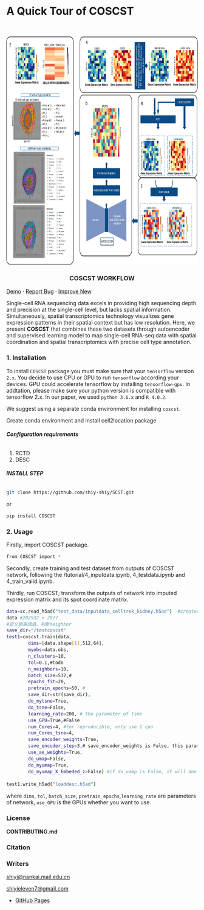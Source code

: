 

# A Quick Tour of COSCST

<!-- PROJECT LOGO -->
<br />

<p align="center">
  <a href="https://github.com/shiy-shiy/SCST/">
    <img src="image/0201_FIG1.jpg" alt="Logo" width="800" height="600">
  </a>
  <h3 align="center">COSCST WORKFLOW</h3>
    <a href="https://github.com/shiy-shiy/SCST/">Demo</a>
    ·
    <a href="https://github.com/shiy-shiy/SCST/issues">Report Bug</a>
    ·
    <a href="https://github.com/shiy-shiy/SCST/issues">Improve New</a>
  </p>

</p>

Single-cell RNA sequencing data excels in providing high sequencing depth and precision at the single-cell level, but lacks spatial information. Simultaneously, spatial transcriptomics technology visualizes gene expression patterns in their spatial context but has low resolution. Here, we present **COSCST** that combines these two datasets through autoencoder and supervised learning model to map single-cell RNA-seq data with spatial coordination and spatial transcriptomics with precise cell type annotation.

### 1. Installation

To install `COSCST` package you must make sure that your `tensorflow` version `2.x`. You decide to use CPU or GPU to run `tensorflow` according your devices. GPU could accelerate tensorflow by installing `tensorflow-gpu`. In addtation, please make sure your python version is compatible with tensorflow 2.x. In our paper, we used `python 3.6.x` and `R 4.0.2`.

We suggest using a separate conda environment for installing `coscst`.

Create conda environment and install cell2location package

###### **Configuration requirements**

1. RCTD
2. DESC

###### **INSTALL STEP**
```sh
git clone https://github.com/shiy-shiy/SCST.git
```
or
```sh
pip install COSCST
```

### 2. Usage
Firstly, import COSCST package.
```sh
from COSCST import *
```

Secondly, create training and test dataset from outputs of COSCST network, following the /tutorial/4_inputdata.ipynb, 4_testdata.ipynb
and 4_train_valid.ipynb.


Thirdly, run COSCST; transform the outputs of network into imputed expression matrix and its spot coordinate matrix.

```sh
data=sc.read_h5ad("test_data/inputdata_celltrek_kidney.h5ad")  #created by /test_data/testdata_undersample.h5ad,traindata_undersample.h5ad,validation_undersample.h5ad through /tutorial/4_inputdata.ipynb
data #202932 × 2977
#定义距离阈值，判断neighbor
save_dir="/testcoscst"
test1=coscst.train(data,
        dims=[data.shape[1],512,64],
        myobs=data.obs,
        n_clusters=10,
        tol=0.1,#todo
        n_neighbors=10,
        batch_size=512,#
        epochs_fit=20,
        pretrain_epochs=50, #
        save_dir=str(save_dir),
        do_mytsne=True,
        do_tsne=False,
        learning_rate=200, # the parameter of tsne
        use_GPU=True,#False
        num_Cores=4, #for reproducible, only use 1 cpu
        num_Cores_tsne=4,
        save_encoder_weights=True,
        save_encoder_step=3,# save_encoder_weights is False, this parameter is not used
        use_ae_weights=True,
        do_umap=False,
        do_myumap=True,
        do_myumap_X_Embeded_z=False) #if do_uamp is False, it will don't compute umap coordiate

test1.write_h5ad("loaddesc.h5ad")
```

where `dims`, `tol`, `batch_size`, `pretrain_epochs`,`learning_rate` are parameters of network, `use_GPU` is the GPUs whether you want to use.



### License

**CONTRIBUTING.md** 

### Citation


### Writers

shiyi@nankai.mail.edu.cn

shiyieleven7@gmail.com

- [GitHub Pages](https://pages.github.com)


<!-- links -->




